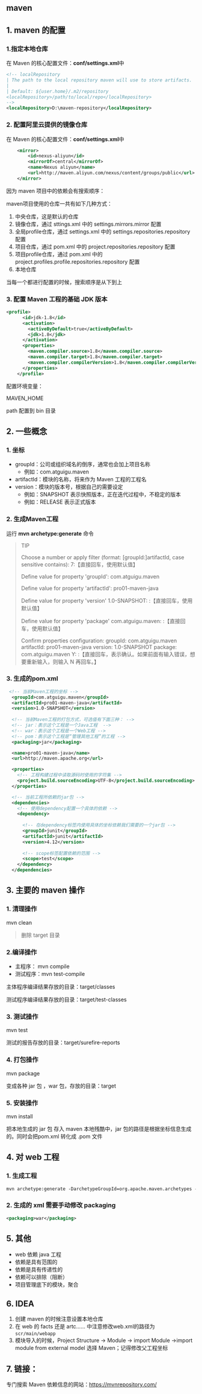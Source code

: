 ## maven

## 1. maven 的配置

### 1.指定本地仓库

在 Maven 的核心配置文件：**conf/settings.xml**中

```xml
<!-- localRepository
| The path to the local repository maven will use to store artifacts.
|
| Default: ${user.home}/.m2/repository
<localRepository>/path/to/local/repo</localRepository>
-->
<localRepository>D:\maven-repository</localRepository>
```

### 2. 配置阿里云提供的镜像仓库

在 Maven 的核心配置文件：**conf/settings.xml**中

```xml
	<mirror>
		<id>nexus-aliyun</id>
		<mirrorOf>central</mirrorOf>
		<name>Nexus aliyun</name>
		<url>http://maven.aliyun.com/nexus/content/groups/public</url>
	</mirror>
```



因为 maven 项目中的依赖会有搜索顺序：

maven项目使用的仓库一共有如下几种方式：

1. 中央仓库，这是默认的仓库
2. 镜像仓库，通过 sttings.xml 中的 settings.mirrors.mirror 配置
3. 全局profile仓库，通过 settings.xml 中的 settings.repositories.repository 配置
4. 项目仓库，通过 pom.xml 中的 project.repositories.repository 配置
5. 项目profile仓库，通过 pom.xml 中的 project.profiles.profile.repositories.repository 配置
6. 本地仓库

当每一个都进行配置的时候，搜索顺序是从下到上

### 3. 配置 Maven 工程的基础 JDK 版本

```xml
<profile>
	  <id>jdk-1.8</id>
	  <activation>
		<activeByDefault>true</activeByDefault>
		<jdk>1.8</jdk>
	  </activation>
	  <properties>
		<maven.compiler.source>1.8</maven.compiler.source>
		<maven.compiler.target>1.8</maven.compiler.target>
		<maven.compiler.compilerVersion>1.8</maven.compiler.compilerVersion>
	  </properties>
	</profile>
```

配置环境变量：

MAVEN_HOME

path 配置到 bin 目录

## 2. 一些概念

### 1. 坐标

- groupId：公司或组织域名的倒序，通常也会加上项目名称
  - 例如：com.atguigu.maven
- artifactId：模块的名称，将来作为 Maven 工程的工程名
- version：模块的版本号，根据自己的需要设定
  - 例如：SNAPSHOT 表示快照版本，正在迭代过程中，不稳定的版本
  - 例如：RELEASE 表示正式版本

### 2. 生成Maven工程

运行 **mvn archetype:generate** 命令

> TIP
>
> Choose a number or apply filter (format: [groupId:]artifactId, case sensitive contains): 7:【直接回车，使用默认值】
>
> Define value for property 'groupId': com.atguigu.maven
>
> Define value for property 'artifactId': pro01-maven-java
>
> Define value for property 'version' 1.0-SNAPSHOT: :【直接回车，使用默认值】
>
> Define value for property 'package' com.atguigu.maven: :【直接回车，使用默认值】
>
> Confirm properties configuration: groupId: com.atguigu.maven artifactId: pro01-maven-java version: 1.0-SNAPSHOT package: com.atguigu.maven Y: :【直接回车，表示确认。如果前面有输入错误，想要重新输入，则输入 N 再回车。】

### 3. 生成的pom.xml

```xml
 <!-- 当前Maven工程的坐标 -->
  <groupId>com.atguigu.maven</groupId>
  <artifactId>pro01-maven-java</artifactId>
  <version>1.0-SNAPSHOT</version>
  
  <!-- 当前Maven工程的打包方式，可选值有下面三种： -->
  <!-- jar：表示这个工程是一个Java工程  -->
  <!-- war：表示这个工程是一个Web工程 -->
  <!-- pom：表示这个工程是“管理其他工程”的工程 -->
  <packaging>jar</packaging>

  <name>pro01-maven-java</name>
  <url>http://maven.apache.org</url>

  <properties>
	<!-- 工程构建过程中读取源码时使用的字符集 -->
    <project.build.sourceEncoding>UTF-8</project.build.sourceEncoding>
  </properties>

  <!-- 当前工程所依赖的jar包 -->
  <dependencies>
	<!-- 使用dependency配置一个具体的依赖 -->
    <dependency>
	
	  <!-- 在dependency标签内使用具体的坐标依赖我们需要的一个jar包 -->
      <groupId>junit</groupId>
      <artifactId>junit</artifactId>
      <version>4.12</version>
	  
	  <!-- scope标签配置依赖的范围 -->
      <scope>test</scope>
    </dependency>
  </dependencies>
```

## 3. 主要的 maven 操作

### 1. 清理操作

mvn clean

> 删除 target 目录

### 2.编译操作

- 主程序：	mvn compile
- 测试程序：mvn test-compile

主体程序编译结果存放的目录：target/classes

测试程序编译结果存放的目录：target/test-classes

### 3. 测试操作

mvn test

测试的报告存放的目录：target/surefire-reports

### 4. 打包操作

mvn package

变成各种 jar 包 ，war 包，存放的目录：target

### 5. 安装操作

mvn install

把本地生成的 jar 包 存入 maven 本地残酷中，jar 包的路径是根据坐标信息生成的。同时会把pom.xml 转化成 .pom 文件

## 4. 对 web 工程

### 1. 生成工程

```xml
mvn archetype:generate -DarchetypeGroupId=org.apache.maven.archetypes -DarchetypeArtifactId=maven-archetype-webapp -DarchetypeVersion=1.4
```

### 2. 生成的 xml 需要手动修改 packaging

```xml
<packaging>war</packaging>
```

## 5. 其他

- web 依赖 java 工程
- 依赖是具有范围的
- 依赖是具有传递性的
- 依赖可以排除（阻断）
- 项目管理底下的模块，聚合

## 6. IDEA

1. 创建 maven 的时候注意设置本地仓库
2. 在 web 的 facts 还是 artc…… 中注意修改web.xml的路径为 `scr/main/webapp`
3. 模块导入的时候，Project Structure -> Module -> import Module ->import module from external model 选择 Maven；记得修改父工程坐标



## 7. 链接：

专门搜索 Maven 依赖信息的网站：https://mvnrepository.com/